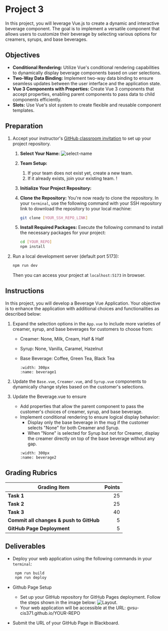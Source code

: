 # Project 3

In this project, you will leverage Vue.js to create a dynamic and interactive beverage component. The goal is to implement a versatile component that allows users to customize their beverage by selecting various options for creamers, syrups, and base beverages.

## Objectives

- **Conditional Rendering:** Utilize Vue's conditional rendering capabilities to dynamically display beverage components based on user selections.
- **Two-Way Data Binding:** Implement two-way data binding to ensure seamless updates between the user interface and the application state.
- **Vue 3 Components with Properties:** Create Vue 3 components that accept properties, enabling parent components to pass data to child components efficiently.
- **Slots:** Use Vue's slot system to create flexible and reusable component templates.

## Preparation

1. Accept your instructor's [GitHub classroom invitation](https://classroom.github.com/a/LBCrcpys) to set up your project repository.

   1. **Select Your Name:** ![select-name](../assets/img/project1-selectname.jpg)
   2. **Team Setup:**
      1. If your team does not exist yet, create a new team.
      2. If it already exists, join your existing team. !
   3. **Initialize Your Project Repository:**
   4. **Clone the Repository:** You're now ready to clone the repository. In your `terminal`, use the following command with your SSH repository link to download the repository to your local machine:

      ```bash
      git clone [YOUR_SSH_REPO_LINK]
      ```

   5. **Install Required Packages:** Execute the following command to install the necessary packages for your project:

      ```bash
      cd [YOUR_REPO]
      npm install
      ```

2. Run a local development server (default port 5173):

   ```bash
   npm run dev
   ```

   Then you can access your project at `localhost:5173` in browser.

## Instructions

In this project, you will develop a Beverage Vue Application. Your objective is to enhance the application with additional choices and functionalities as described below:

1. Expand the selection options in the `App.vue` to include more varieties of creamer, syrup, and base beverages for customers to choose from:

   - Creamer: None, Milk, Cream, Half & Half
   - Syrup: None, Vanilla, Caramel, Hazelnut
   - Base Beverage: Coffee, Green Tea, Black Tea

     ```{image} ../assets/img/project3-beverage1.jpg
     :width: 300px
     :name: beverage1
     ```

2. Update the `Base.vue`, `Creamer.vue`, and `Syrup.vue` components to dynamically change styles based on the customer's selections.
3. Update the Beverage.vue to ensure

   - Add properties that allow the parent component to pass the customer's choices of creamer, syrup, and base beverage.
   - Implement conditional rendering to ensure logical display behavior:
     - Display only the base beverage in the mug if the customer selects "None" for both Creamer and Syrup.
     - When "None" is selected for Syrup but not for Creamer, display the creamer directly on top of the base beverage without any gap.
     ```{image} ../assets/img/project3-beverage2.jpg
     :width: 300px
     :name: beverage2
     ```

## Grading Rubrics

| Grading Item                            | Points |
| --------------------------------------- | -----: |
| **Task 1**                              |     25 |
| **Task 2**                              |     25 |
| **Task 3**                              |     40 |
| **Commit all changes & push to GitHub** |      5 |
| **GitHub Page Deployment**              |      5 |

## Deliverables

- Deploy your web application using the following commands in your `terminal`:

  ```bash
   npm run build
   npm run deploy
  ```

- Github Page Setup

  - Set up your GitHub repository for GitHub Pages deployment. Follow the steps shown in the image below: ![Layout](../assets/img/project1-githubpage.jpg).
  - Your web application will be accessible at the URL: gvsu-cis371.github.io/YOUR-REPO

- Submit the URL of your GitHub Page in Blackboard.
